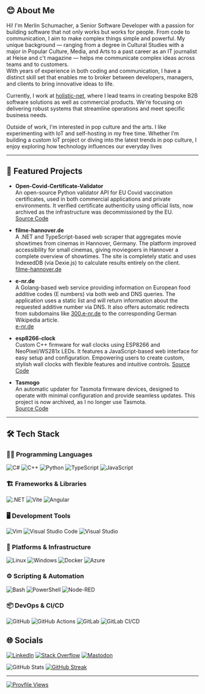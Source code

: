 ## 😊 About Me

Hi! I'm Merlin Schumacher, a Senior Software Developer with a passion for building software that not only works but works for people. From code to communication, I aim to make complex things simple and powerful. My unique background — ranging from a degree in Cultural Studies with a major in Popular Culture, Media, and Arts to a past career as an IT journalist at Heise and c't magazine — helps me communicate complex ideas across teams and to customers.  
With years of experience in both coding and communication, I have a distinct skill set that enables me to broker between developers, managers, and clients to bring innovative ideas to life.

Currently, I work at [holistic-net](https://github.com/holistic-net), where I lead teams in creating bespoke B2B software solutions as well as commercial products. We're focusing on delivering robust systems that streamline operations and meet specific business needs.

Outside of work, I'm interested in pop culture and the arts. I like experimenting with IoT and self-hosting in my free time.
Whether I’m building a custom IoT project or diving into the latest trends in pop culture, I enjoy exploring how technology influences our everyday lives

---

## 📂 Featured Projects

- **Open-Covid-Certificate-Validator**  
  An open-source Python validator API for EU Covid vaccination certificates, used in both commercial applications and private environments. It verified certificate authenticity using official lists, now archived as the infrastructure was decommissioned by the EU.  
  [Source Code](https://github.com/merlinschumacher/Open-Covid-Certificate-Validator)

- **filme-hannover.de**  
  A .NET and TypeScript-based web scraper that aggregates movie showtimes from cinemas in Hannover, Germany. The platform improved accessibility for small cinemas, giving moviegoers in Hannover a complete overview of showtimes.
  The site is completely static and uses IndexedDB (via Dexie.js) to calculate results entirely on the client.  
  [filme-hannover.de](https://filme-hannover.de)

- **e-nr.de**  
  A Golang-based web service providing information on European food additive codes (E numbers) via both web and DNS queries. The application uses a static list and will return information about the requested additive number via DNS. It also offers automatic redirects from subdomains like [300.e-nr.de](300.e-nr.de) to the corresponding German Wikipedia article.  
  [e-nr.de](https://e-nr.de)

- **esp8266-clock**  
  Custom C++ firmware for wall clocks using ESP8266 and NeoPixel/WS281x LEDs. It features a JavaScript-based web interface for easy setup and configuration. Empowering users to create custom, stylish wall clocks with flexible features and intuitive controls.
  [Source Code](https://github.com/merlinschumacher/esp8266-clock)

- **Tasmogo**  
  An automatic updater for Tasmota firmware devices, designed to operate with minimal configuration and provide seamless updates. This project is now archived, as I no longer use Tasmota.  
  [Source Code](https://github.com/merlinschumacher/tasmogo)

---

## 🛠️ Tech Stack

### 👨‍💻 Programming Languages

![C#](https://img.shields.io/badge/c%23-%23239120.svg?style=for-the-badge&logo=csharp&logoColor=white)
![C++](https://img.shields.io/badge/c++-%2300599C.svg?style=for-the-badge&logo=c%2B%2B&logoColor=white)
![Python](https://img.shields.io/badge/python-3670A0?style=for-the-badge&logo=python&logoColor=ffdd54)
![TypeScript](https://img.shields.io/badge/typescript-%23007ACC.svg?style=for-the-badge&logo=typescript&logoColor=white)
![JavaScript](https://img.shields.io/badge/JavaScript-F7DF1E?style=for-the-badge&logo=javascript&logoColor=black)

### 🏗️ Frameworks & Libraries

![.NET](https://img.shields.io/badge/.NET-512BD4.svg?style=for-the-badge&logo=dotnet&logoColor=white)
![Vite](https://img.shields.io/badge/vite-%23646CFF.svg?style=for-the-badge&logo=vite&logoColor=white)
![Angular](https://img.shields.io/badge/angular-%23DD0031.svg?style=for-the-badge&logo=angular&logoColor=white)

### 🖥️ Development Tools

![Vim](https://img.shields.io/badge/VIM-%2311AB00.svg?style=for-the-badge&logo=vim&logoColor=white)
![Visual Studio Code](https://img.shields.io/badge/Visual%20Studio%20Code-0078d7.svg?style=for-the-badge&logo=visual-studio-code&logoColor=white)
![Visual Studio](https://img.shields.io/badge/Visual%20Studio-5C2D91.svg?style=for-the-badge&logo=visual-studio&logoColor=white)

### 🚀 Platforms & Infrastructure

![Linux](https://img.shields.io/badge/Linux-FCC624?style=for-the-badge&logo=linux&logoColor=black)
![Windows](https://img.shields.io/badge/Windows-0078D6?style=for-the-badge&logo=windows&logoColor=white)
![Docker](https://img.shields.io/badge/docker-%230db7ed.svg?style=for-the-badge&logo=docker&logoColor=white)
![Azure](https://img.shields.io/badge/azure-%230072C6.svg?style=for-the-badge&logo=microsoftazure&logoColor=white)

### ⚙️ Scripting & Automation

![Bash](https://img.shields.io/badge/bash-%23121011.svg?style=for-the-badge&logo=gnu-bash&logoColor=white)
![PowerShell](https://img.shields.io/badge/PowerShell-235391.svg?style=for-the-badge&logo=powershell&logoColor=white)
![Node-RED](https://img.shields.io/badge/Node--RED-8F0000.svg?style=for-the-badge&logo=nodered&logoColor=white)

### 📦 DevOps & CI/CD

![GitHub](https://img.shields.io/badge/GitHub-181717.svg?style=for-the-badge&logo=GitHub&logoColor=white)
![GitHub Actions](https://img.shields.io/badge/GitHub%20Actions-181717.svg?style=for-the-badge&logo=GitHub-Actions&logoColor=white)
![GitLab](https://img.shields.io/badge/GitLab-white.svg?style=for-the-badge&logo=GitLab&logoColor=FC6D26)
![GitLab CI/CD](https://img.shields.io/badge/GitLab_CI/CD-white.svg?style=for-the-badge&logo=GitLab&logoColor=FC6D26)

## 🌐 Socials

[![LinkedIn](https://img.shields.io/badge/linkedin-%230077B5.svg?style=for-the-badge&logo=linkedin&logoColor=white)](https://linkedin.com/in/merlinschumacher)
[![Stack Overflow](https://img.shields.io/badge/-Stackoverflow-FE7A16?style=for-the-badge&logo=stack-overflow&logoColor=white)](https://stackoverflow.com/users/1460796)
[![Mastodon](https://img.shields.io/badge/-MASTODON-%232B90D9?style=for-the-badge&logo=mastodon&logoColor=white)](https://mastodon.social/@merlinschumacher)

![GitHub Stats](https://github-readme-stats.vercel.app/api?username=merlinschumacher&theme=transparent&hide_border=false&include_all_commits=true&count_private=true)
[![GitHub Streak](https://streak-stats.demolab.com?user=merlinschumacher&theme=transparent&border_radius=5&date_format=j%20M%5B%20Y%5D&mode=weekly&hide_longest_streak=true&hide_current_streak=true)](https://git.io/streak-stats)

---

[![Provfile Views](https://visitcount.itsvg.in/api?id=merlinschumacher&label=Profile%20Views&color=12&icon=9&pretty=true)](https://visitcount.itsvg.in)
